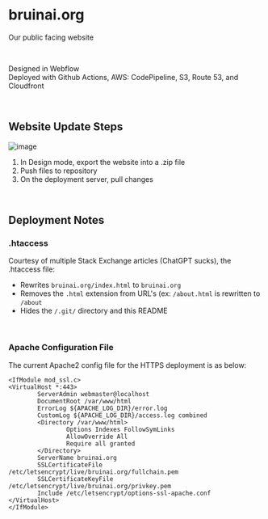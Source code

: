 # bruinai.org
Our public facing website

<br>

Designed in Webflow \
Deployed with Github Actions, AWS: CodePipeline, S3, Route 53, and Cloudfront

<br>

## Website Update Steps
![image](https://github.com/user-attachments/assets/dbd737ad-c86e-4a23-ab16-20349fe7dc3a)
1. In Design mode, export the website into a .zip file
2. Push files to repository
3. On the deployment server, pull changes

<br>

## Deployment Notes
### .htaccess
Courtesy of multiple Stack Exchange articles (ChatGPT sucks), the .htaccess file:
* Rewrites `bruinai.org/index.html` to `bruinai.org`
* Removes the `.html` extension from URL's (ex: `/about.html` is rewritten to `/about`
* Hides the `/.git/` directory and this README

<br>

### Apache Configuration File
The current Apache2 config file for the HTTPS deployment is as below:
```
<IfModule mod_ssl.c>
<VirtualHost *:443>
        ServerAdmin webmaster@localhost
        DocumentRoot /var/www/html
        ErrorLog ${APACHE_LOG_DIR}/error.log
        CustomLog ${APACHE_LOG_DIR}/access.log combined
        <Directory /var/www/html>
                Options Indexes FollowSymLinks
                AllowOverride All
                Require all granted
        </Directory>
        ServerName bruinai.org
        SSLCertificateFile /etc/letsencrypt/live/bruinai.org/fullchain.pem
        SSLCertificateKeyFile /etc/letsencrypt/live/bruinai.org/privkey.pem
        Include /etc/letsencrypt/options-ssl-apache.conf
</VirtualHost>
</IfModule>
```
